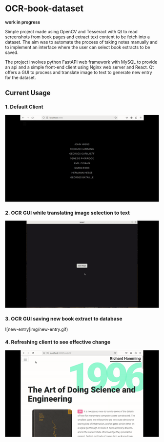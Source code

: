 # OCR-book-dataset

**work in progress**

Simple project made using OpenCV and Tesseract with Qt to read screenshots from book pages and extract text content to be fetch into a dataset. The aim was to automate the process of taking notes manually and to implement an interface where the user can select book extracts to be saved.

The project involves python FastAPI web framework with MySQL to provide an api and a simple front-end client using Nginx web server and React. Qt offers a GUI to process and translate image to text to generate new entry for the dataset.

## Current Usage

### 1. Default Client 

![webservice](img/webservice.gif)

### 2. OCR GUI while translating image selection to text

![ocr](img/ocr.gif)

### 3. OCR GUI saving new book extract to database

![new-entry]img/new-entry.gif)

### 4. Refreshing client to see effective change

![refresh](img/refresh.gif)

